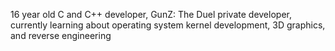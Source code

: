 16 year old C and C++ developer, GunZ: The Duel private developer, currently learning about operating system kernel development, 3D graphics, and reverse engineering
